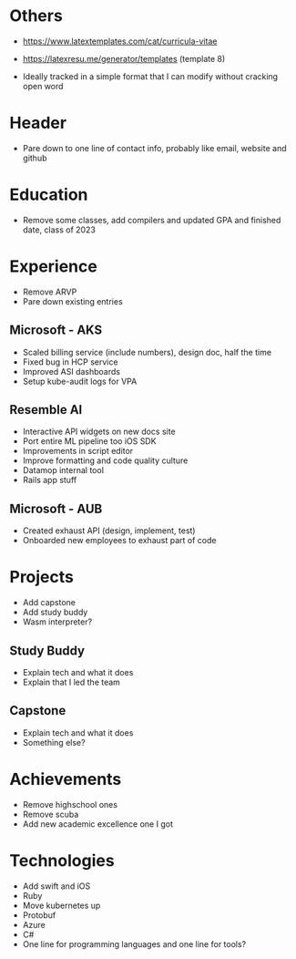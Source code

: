 # Others

- https://www.latextemplates.com/cat/curricula-vitae
- https://latexresu.me/generator/templates (template 8)

- Ideally tracked in a simple format that I can modify without cracking open word

# Header

- Pare down to one line of contact info, probably like email, website and github

# Education

- Remove some classes, add compilers and updated GPA and finished date, class of 2023

# Experience

- Remove ARVP
- Pare down existing entries

## Microsoft - AKS

- Scaled billing service (include numbers), design doc, half the time
- Fixed bug in HCP service
- Improved ASI dashboards
- Setup kube-audit logs for VPA

## Resemble AI

- Interactive API widgets on new docs site
- Port entire ML pipeline too iOS SDK
- Improvements in script editor
- Improve formatting and code quality culture
- Datamop internal tool
- Rails app stuff

## Microsoft - AUB

- Created exhaust API (design, implement, test)
- Onboarded new employees to exhaust part of code

# Projects

- Add capstone
- Add study buddy
- Wasm interpreter?

## Study Buddy

- Explain tech and what it does
- Explain that I led the team

## Capstone

- Explain tech and what it does
- Something else?

# Achievements

- Remove highschool ones
- Remove scuba
- Add new academic excellence one I got

# Technologies

- Add swift and iOS
- Ruby
- Move kubernetes up
- Protobuf
- Azure
- C#
- One line for programming languages and one line for tools?
